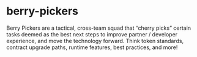 # berry-pickers
Berry Pickers are a tactical, cross-team squad that “cherry picks” certain tasks deemed as the best next steps to improve partner / developer experience, and move the technology forward. Think token standards, contract upgrade paths, runtime features, best practices, and more!
